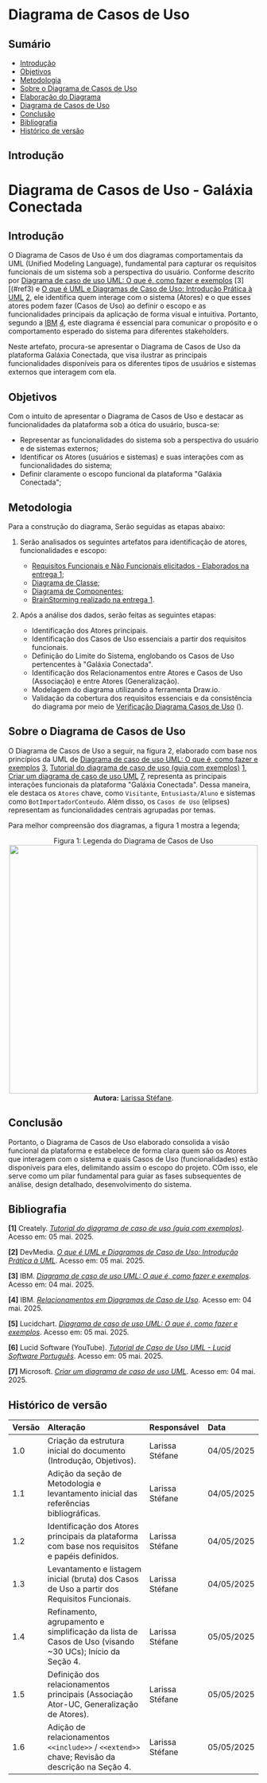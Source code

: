 # Diagrama de Casos de Uso

## Sumário

- [Introdução](#Introdução)
- [Objetivos](#Objetivos)
- [Metodologia](#Metodologia)
- [Sobre o Diagrama de Casos de Uso](#Sobre-o-Diagrama-de-Casos-de-Uso)
- [Elaboração do Diagrama](Elaboração-do-Diagrama)
- [Diagrama de Casos de Uso](#Diagrama-de-Casos-de-Uso)
- [Conclusão](#Conclusão)
- [Bibliografia](#Bibliografia)
- [Histórico de versão](#Histórico-de-versão)

## Introdução
# Diagrama de Casos de Uso - Galáxia Conectada

## Introdução

O Diagrama de Casos de Uso é um dos diagramas comportamentais da UML (Unified Modeling Language), fundamental para capturar os requisitos funcionais de um sistema sob a perspectiva do usuário. Conforme descrito por [Diagrama de caso de uso UML: O que é, como fazer e exemplos](https://www.lucidchart.com/pages/pt/diagrama-de-caso-de-uso-uml) [3][(#ref3) e [O que é UML e Diagramas de Caso de Uso: Introdução Prática à UML](https://www.devmedia.com.br/o-que-e-uml-e-diagramas-de-caso-de-uso-introducao-pratica-a-uml/23408) [2](#ref2), ele identifica quem interage com o sistema (Atores) e o que esses atores podem fazer (Casos de Uso) ao definir o escopo e as funcionalidades principais da aplicação de forma visual e intuitiva. Portanto, segundo a [IBM](https://www.ibm.com/docs/pt-br/rsm/7.5.0?topic=diagrams-use-case) [4](#ref4), este diagrama é essencial para comunicar o propósito e o comportamento esperado do sistema para diferentes stakeholders.

Neste artefato, procura-se apresentar o Diagrama de Casos de Uso da plataforma Galáxia Conectada, que visa ilustrar as principais funcionalidades disponíveis para os diferentes tipos de usuários e sistemas externos que interagem com ela.

## Objetivos

Com o intuito de apresentar o Diagrama de Casos de Uso e destacar as funcionalidades da plataforma sob a ótica do usuário, busca-se:

- Representar as funcionalidades do sistema sob a perspectiva do usuário e de sistemas externos;
- Identificar os Atores (usuários e sistemas) e suas interações com as funcionalidades do sistema;
- Definir claramente o escopo funcional da plataforma "Galáxia Conectada";


## Metodologia

Para a construção do diagrama, Serão seguidas as etapas abaixo:

1.  Serão analisados os seguintes artefatos para identificação de atores, funcionalidades e escopo:
    - [Requisitos Funcionais e Não Funcionais elicitados - Elaborados na entrega 1](https://unbarqdsw2025-1-turma02.github.io/2025.1-T02-_G9_GalaxiaConectada_Entrega01/#/Base/IniciativaExtra/RequisitosElicitados);
    - [Diagrama de Classe](/Modelagem/ModelagemEstatica/DiagramaClasses.md);
    - [Diagrama de Componentes](docs/Modelagem/ModelagemEstatica/DiagramaComponentes.md);
    - [BrainStorming realizado na entrega 1](https://unbarqdsw2025-1-turma02.github.io/2025.1-T02-_G9_GalaxiaConectada_Entrega01/#/Base/ArtefatoGeneralista/BrainStorm).

2.  Após a análise dos dados, serão feitas as seguintes etapas:
    * Identificação dos Atores principais.
    * Identificação dos Casos de Uso essenciais a partir dos requisitos funcionais.
    * Definição do Limite do Sistema, englobando os Casos de Uso pertencentes à "Galáxia Conectada".
    * Identificação dos Relacionamentos entre Atores e Casos de Uso (Associação) e entre Atores (Generalização).
    * Modelagem do diagrama utilizando a ferramenta Draw.io.
    * Validação da cobertura dos requisitos essenciais e da consistência do diagrama por meio de [Verificação Diagrama Casos de Uso]() ().

## Sobre o Diagrama de Casos de Uso

O Diagrama de Casos de Uso a seguir, na figura 2, elaborado com base nos princípios da UML de [Diagrama de caso de uso UML: O que é, como fazer e exemplos](https://www.ibm.com/docs/pt-br/rsm/7.5.0?topic=diagrams-use-case) [3](#ref3), [Tutorial do diagrama de caso de uso (guia com exemplos)](https://creately.com/blog/pt/diagrama/tutorial-de-diagrama-de-caso-de-uso/) [1](#ref1), [Criar um diagrama de caso de uso UML](https://support.microsoft.com/pt-br/topic/criar-um-diagrama-de-caso-de-uso-uml-92cc948d-fc74-466c-9457-e82d62ee1298) [7](#ref7), representa as principais interações funcionais da plataforma "Galáxia Conectada". Dessa maneira, ele destaca os `Atores` chave, como `Visitante`, `Entusiasta/Aluno` e sistemas como `BotImportadorConteudo`. Além disso, os `Casos de Uso` (elipses) representam as funcionalidades centrais agrupadas por temas.

Para melhor compreensão dos diagramas, a figura 1 mostra a legenda;

<div align="center">
    Figura 1: Legenda do Diagrama de Casos de Uso
    <br>
    <img src="" width="500">
    <br>
    <b>Autora:</b> <a href="https://github.com/SkywalkerSupreme">Larissa Stéfane</a>.
    <br>
</div>

## Conclusão 

Portanto, o Diagrama de Casos de Uso elaborado consolida a visão funcional da plataforma e estabelece de forma clara quem são os Atores que interagem com o sistema e quais Casos de Uso (funcionalidades) estão disponíveis para eles, delimitando assim o escopo do projeto. COm isso, ele serve como um pilar fundamental para guiar as fases subsequentes de análise, design detalhado, desenvolvimento do sistema.

## Bibliografia

<a name="ref1"></a>**[1]** Creately. [*Tutorial do diagrama de caso de uso (guia com exemplos)*](https://creately.com/blog/pt/diagrama/tutorial-de-diagrama-de-caso-de-uso/). Acesso em: 05 mai. 2025.

<a name="ref2"></a>**[2]** DevMedia. [*O que é UML e Diagramas de Caso de Uso: Introdução Prática à UML*](https://www.devmedia.com.br/o-que-e-uml-e-diagramas-de-caso-de-uso-introducao-pratica-a-uml/23408). Acesso em: 05 mai. 2025.

<a name="ref3"></a>**[3]** IBM. [*Diagrama de caso de uso UML: O que é, como fazer e exemplos*](https://www.ibm.com/docs/pt-br/rsm/7.5.0?topic=diagrams-use-case). Acesso em: 04 mai. 2025.

<a name="ref4"></a>**[4]** IBM. [*Relacionamentos em Diagramas de Caso de Uso*](https://www.ibm.com/docs/pt-br/rsm/7.5.0?topic=diagrams-relationships-in-use-case). Acesso em: 04 mai. 2025.

<a name="ref5"></a>**[5]** Lucidchart. [*Diagrama de caso de uso UML: O que é, como fazer e exemplos*](https://www.lucidchart.com/pages/pt/diagrama-de-caso-de-uso-uml). Acesso em: 05 mai. 2025.

<a name="ref6"></a>**[6]** Lucid Software (YouTube). [*Tutorial de Caso de Uso UML - Lucid Software Português*](https://www.youtube.com/watch?v=ab6eDdwS3rA). Acesso em: 05 mai. 2025.

<a name="ref7"></a>**[7]** Microsoft. [*Criar um diagrama de caso de uso UML*](https://support.microsoft.com/pt-br/topic/criar-um-diagrama-de-caso-de-uso-uml-92cc948d-fc74-466c-9457-e82d62ee1298). Acesso em: 04 mai. 2025.

## Histórico de versão


| Versão | Alteração                                                                                              | Responsável       | Data       |
| :----- | :----------------------------------------------------------------------------------------------------- | :---------------- | :--------- |
| 1.0    | Criação da estrutura inicial do documento (Introdução, Objetivos).                                     | Larissa Stéfane   | 04/05/2025 |
| 1.1    | Adição da seção de Metodologia e levantamento inicial das referências bibliográficas.                  | Larissa Stéfane   | 04/05/2025 |
| 1.2    | Identificação dos Atores principais da plataforma com base nos requisitos e papéis definidos.          | Larissa Stéfane   | 04/05/2025 |
| 1.3    | Levantamento e listagem inicial (bruta) dos Casos de Uso a partir dos Requisitos Funcionais.           | Larissa Stéfane   | 04/05/2025 |
| 1.4    | Refinamento, agrupamento e simplificação da lista de Casos de Uso (visando ~30 UCs); Início da Seção 4. | Larissa Stéfane   | 05/05/2025 |
| 1.5    | Definição dos relacionamentos principais (Associação Ator-UC, Generalização de Atores).                | Larissa Stéfane   | 05/05/2025 |
| 1.6    | Adição de relacionamentos `<<include>>` / `<<extend>>` chave; Revisão da descrição na Seção 4.        | Larissa Stéfane   | 05/05/2025 |
